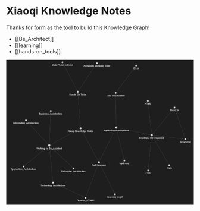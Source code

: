 # Xiaoqi Knowledge Notes

Thanks for [form](https://foambubble.github.io/foam/) as the tool to build this Knowledge Graph!

- [[Be_Architect]]
- [[learning]]
- [[hands-on_tools]]

![20221009](assets/myknowledge.png)